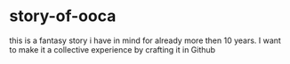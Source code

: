 # story-of-ooca
this is a fantasy story i have in mind for already more then 10 years. I want to make it a collective experience by crafting it in Github

